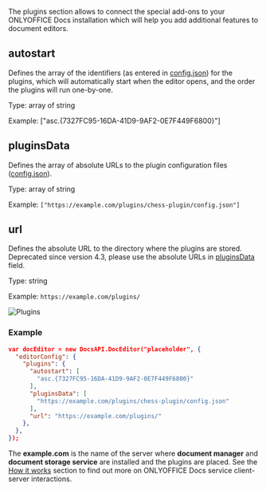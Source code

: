 The plugins section allows to connect the special add-ons to your ONLYOFFICE Docs installation which will help you add additional features to document editors.

## autostart

Defines the array of the identifiers (as entered in [config.json](../../../../../Plugin%20and%20Macros/Usage%20API/Config/index.md#guid)) for the plugins, which will automatically start when the editor opens, and the order the plugins will run one-by-one.

Type: array of string

Example: ["asc.{7327FC95-16DA-41D9-9AF2-0E7F449F6800}"]


## pluginsData

Defines the array of absolute URLs to the plugin configuration files ([config.json](../../../../../Plugin%20and%20Macros/Usage%20API/Config/index.md)).

Type: array of string

Example: `["https://example.com/plugins/chess-plugin/config.json"]`


## url

Defines the absolute URL to the directory where the plugins are stored. Deprecated since version 4.3, please use the absolute URLs in [pluginsData](#pluginsdata) field.

Type: string

Example: `https://example.com/plugins/`

![Plugins](/assets/images/editor/plugins.png)


### Example

``` json
var docEditor = new DocsAPI.DocEditor("placeholder", {
  "editorConfig": {
    "plugins": {
      "autostart": [
        "asc.{7327FC95-16DA-41D9-9AF2-0E7F449F6800}"
      ],
      "pluginsData": [
        "https://example.com/plugins/chess-plugin/config.json"
      ],
      "url": "https://example.com/plugins/"
    },
  },
});
```

The **example.com** is the name of the server where **document manager** and **document storage service** are installed and the plugins are placed. See the [How it works](../../../../Get%20Started/How%20It%20Works/index.md) section to find out more on ONLYOFFICE Docs service client-server interactions.

